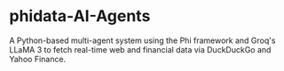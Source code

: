 # phidata-AI-Agents
A Python-based multi-agent system using the Phi framework and Groq's LLaMA 3 to fetch real-time web and financial data via DuckDuckGo and Yahoo Finance.
